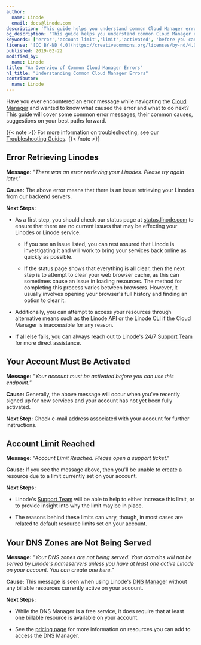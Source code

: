 ```yaml
---
author:
  name: Linode
  email: docs@linode.com
description: 'This guide helps you understand common Cloud Manager errors and sets you on the path forward to resolution.'
og_description: 'This guide helps you understand common Cloud Manager errors and sets you on the path forward to resolution.'
keywords: ['error','account limit','limit','activated', 'before you can', 'please try again', 'open a support ticket']
license: '[CC BY-ND 4.0](https://creativecommons.org/licenses/by-nd/4.0)'
published: 2019-02-22
modified_by:
  name: Linode
title: "An Overview of Common Cloud Manager Errors"
h1_title: "Understanding Common Cloud Manager Errors"
contributor:
  name: Linode
---
```


Have you ever encountered an error message while navigating the [Cloud Manager](https://cloud.linode.com) and wanted to know what caused the error and what to do next? This guide will cover some common error messages, their common causes, suggestions on your best paths forward.

{{< note >}}
For more information on troubleshooting, see our [Troubleshooting Guides](https://www.linode.com/docs/troubleshooting/).
{{< /note >}}

## Error Retrieving Linodes

**Message:** *"There was an error retrieving your Linodes. Please try again later."*

**Cause:** The above error means that there is an issue retrieving your Linodes from our backend servers.

**Next Steps:**

- As a first step, you should check our status page at [status.linode.com](https://status.linode.com) to ensure that there are no current issues that may be effecting your Linodes or Linode service.

  - If you see an issue listed, you can rest assured that Linode is investigating it and will work to bring your services back online as quickly as possible.

  - If the status page shows that everything is all clear, then the next step is to attempt to clear your web browser cache, as this can sometimes cause an issue in loading resources. The method for completing this process varies between browsers. However, it usually involves opening your browser's full history and finding an option to clear it.

- Additionally, you can attempt to access your resources through alternative means such as the Linode [API](https://developers.linode.com/api/v4/) or the Linode [CLI](https://www.linode.com/docs/platform/api/linode-cli/) if the Cloud Manager is inaccessible for any reason.

- If all else fails, you can always reach out to Linode's 24/7 [Support Team](https://www.linode.com/docs/platform/billing-and-support/support/) for more direct assistance.

## Your Account Must Be Activated

**Message:** *"Your account must be activated before you can use this endpoint."*

**Cause:** Generally, the above message will occur when you've recently signed up for new services and your account has not yet been fully activated.

**Next Step:** Check e-mail address associated with your account for further instructions.

## Account Limit Reached

**Message:** *"Account Limit Reached. Please open a support ticket."*

**Cause:** If you see the message above, then you'll be unable to create a resource due to a limit currently set on your account.

**Next Steps:**

- Linode's [Support Team](https://www.linode.com/docs/platform/billing-and-support/support/) will be able to help to either increase this limit, or to provide insight into why the limit may be in place.

- The reasons behind these limits can vary, though, in most cases are related to default resource limits set on your account.

## Your DNS Zones are Not Being Served

**Message:** *"Your DNS zones are not being served. Your domains will not be served by Linode's nameservers unless you have at least one active Linode on your account. You can create one here."*

**Cause:** This message is seen when using Linode's [DNS Manager](/docs/platform/manager/dns-manager/) without any billable resources currently active on your account.

**Next Steps:**

- While the DNS Manager is a free service, it does require that at least one billable resource is available on your account.

- See the [pricing page](https://www.linode.com/pricing/) for more information on resources you can add to access the DNS Manager.
